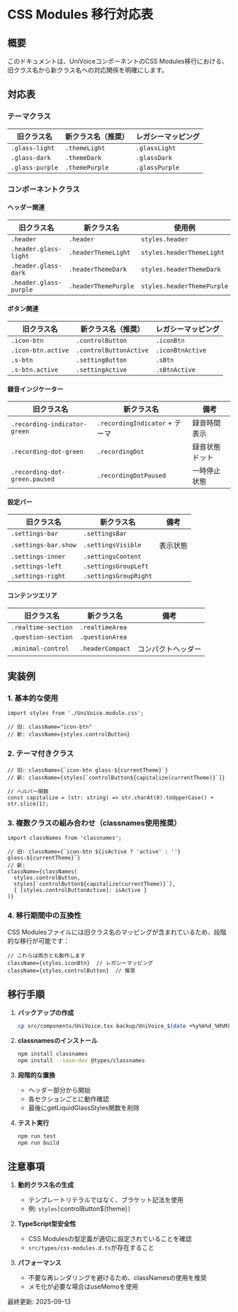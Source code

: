 # CSS Modules 移行対応表

## 概要
このドキュメントは、UniVoiceコンポーネントのCSS Modules移行における、旧クラス名から新クラス名への対応関係を明確にします。

## 対応表

### テーマクラス
| 旧クラス名 | 新クラス名（推奨） | レガシーマッピング |
|-----------|-------------------|------------------|
| `.glass-light` | `.themeLight` | `.glassLight` |
| `.glass-dark` | `.themeDark` | `.glassDark` |
| `.glass-purple` | `.themePurple` | `.glassPurple` |

### コンポーネントクラス

#### ヘッダー関連
| 旧クラス名 | 新クラス名 | 使用例 |
|-----------|-----------|--------|
| `.header` | `.header` | `styles.header` |
| `.header.glass-light` | `.headerThemeLight` | `styles.headerThemeLight` |
| `.header.glass-dark` | `.headerThemeDark` | `styles.headerThemeDark` |
| `.header.glass-purple` | `.headerThemePurple` | `styles.headerThemePurple` |

#### ボタン関連
| 旧クラス名 | 新クラス名（推奨） | レガシーマッピング |
|-----------|-------------------|------------------|
| `.icon-btn` | `.controlButton` | `.iconBtn` |
| `.icon-btn.active` | `.controlButtonActive` | `.iconBtnActive` |
| `.s-btn` | `.settingButton` | `.sBtn` |
| `.s-btn.active` | `.settingActive` | `.sBtnActive` |

#### 録音インジケーター
| 旧クラス名 | 新クラス名 | 備考 |
|-----------|-----------|------|
| `.recording-indicator-green` | `.recordingIndicator` + テーマ | 録音時間表示 |
| `.recording-dot-green` | `.recordingDot` | 録音状態ドット |
| `.recording-dot-green.paused` | `.recordingDotPaused` | 一時停止状態 |

#### 設定バー
| 旧クラス名 | 新クラス名 | 備考 |
|-----------|-----------|------|
| `.settings-bar` | `.settingsBar` | |
| `.settings-bar.show` | `.settingsVisible` | 表示状態 |
| `.settings-inner` | `.settingsContent` | |
| `.settings-left` | `.settingsGroupLeft` | |
| `.settings-right` | `.settingsGroupRight` | |

#### コンテンツエリア
| 旧クラス名 | 新クラス名 | 備考 |
|-----------|-----------|------|
| `.realtime-section` | `.realtimeArea` | |
| `.question-section` | `.questionArea` | |
| `.minimal-control` | `.headerCompact` | コンパクトヘッダー |

## 実装例

### 1. 基本的な使用
```tsx
import styles from './UniVoice.module.css';

// 旧: className="icon-btn"
// 新: className={styles.controlButton}
```

### 2. テーマ付きクラス
```tsx
// 旧: className={`icon-btn glass-${currentTheme}`}
// 新: className={styles[`controlButton${capitalize(currentTheme)}`]}

// ヘルパー関数
const capitalize = (str: string) => str.charAt(0).toUpperCase() + str.slice(1);
```

### 3. 複数クラスの組み合わせ（classnames使用推奨）
```tsx
import classNames from 'classnames';

// 旧: className={`icon-btn ${isActive ? 'active' : ''} glass-${currentTheme}`}
// 新: 
className={classNames(
  styles.controlButton,
  styles[`controlButton${capitalize(currentTheme)}`],
  { [styles.controlButtonActive]: isActive }
)}
```

### 4. 移行期間中の互換性
CSS Modulesファイルには旧クラス名のマッピングが含まれているため、段階的な移行が可能です：

```tsx
// これらは両方とも動作します
className={styles.iconBtn}  // レガシーマッピング
className={styles.controlButton}  // 推奨
```

## 移行手順

1. **バックアップの作成**
   ```bash
   cp src/components/UniVoice.tsx backup/UniVoice_$(date +%y%m%d_%H%M)_before_migration.tsx
   ```

2. **classnamesのインストール**
   ```bash
   npm install classnames
   npm install --save-dev @types/classnames
   ```

3. **段階的な置換**
   - ヘッダー部分から開始
   - 各セクションごとに動作確認
   - 最後にgetLiquidGlassStyles関数を削除

4. **テスト実行**
   ```bash
   npm run test
   npm run build
   ```

## 注意事項

1. **動的クラス名の生成**
   - テンプレートリテラルではなく、ブラケット記法を使用
   - 例: `styles[`controlButton${theme}`]`

2. **TypeScript型安全性**
   - CSS Modulesの型定義が適切に設定されていることを確認
   - `src/types/css-modules.d.ts`が存在すること

3. **パフォーマンス**
   - 不要な再レンダリングを避けるため、classNamesの使用を推奨
   - メモ化が必要な場合はuseMemoを使用

最終更新: 2025-09-13